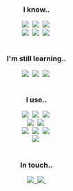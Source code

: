 <!--타이틀 부분-->
<div align="center">
  
</div>

<!--내용 부분-->
<h3 align="center">I know..</h3>
<div align="center">
  <img src="https://img.shields.io/badge/C%23-2665E3.svg?style=for-the-badge&logo=csharp&logoColor=white" />&nbsp
  <img src="https://img.shields.io/badge/dotnet-4d77cf.svg?style=for-the-badge&logo=dotnet&logoColor=white" />&nbsp
  <img src="https://img.shields.io/badge/unity-181717.svg?style=for-the-badge&logo=unity&logoColor=white" />&nbsp
</div>

<div align="center">
  <img src="https://img.shields.io/badge/java-F37410.svg?style=for-the-badge&logo=oracle&logoColor=white" />&nbsp
  <img src="https://img.shields.io/badge/python-3670A0.svg?style=for-the-badge&logo=python&logoColor=ffdd54" />&nbsp
  <img src="https://img.shields.io/badge/reversing-181717.svg?style=for-the-badge&logo=hackaday&logoColor=white" />&nbsp
</div>

<br>

<h3 align="center">I'm still learning..</h3>
<div align="center">
  <img src="https://img.shields.io/badge/network-2665E3.svg?style=for-the-badge&logo=graphql&logoColor=white" />&nbsp
  <img src="https://img.shields.io/badge/forensic-181717.svg?style=for-the-badge&logo=hackaday&logoColor=white" />&nbsp
  <img src="https://img.shields.io/badge/unreal-0E1128.svg?style=for-the-badge&logo=unrealengine&logoColor=white" />&nbsp
</div>

<br>

<h3 align="center">I use..</h3>
<div align="center">
  <img src="https://img.shields.io/badge/git-F05033.svg?style=for-the-badge&logo=git&logoColor=white" />&nbsp
  <img src="https://img.shields.io/badge/github-181717.svg?style=for-the-badge&logo=github&logoColor=white" />&nbsp
  <img src="https://img.shields.io/badge/vscode-2C2C32.svg?style=for-the-badge&logo=visual-studio-code&logoColor=22ABF3" />&nbsp
</div>

<div align="center">
  <img src="https://img.shields.io/badge/affinity%20photo-4E3188.svg?style=for-the-badge&logo=affinityphoto&logoColor=white" />&nbsp
  <img src="https://img.shields.io/badge/final%20cut%20pro-181717.svg?style=for-the-badge&logo=apple&logoColor=white" />&nbsp
</div>

<div align="center">
  <img src="https://img.shields.io/badge/rider-2C2C32.svg?style=for-the-badge&logo=rider&logoColor=white" />&nbsp
  <img src="https://img.shields.io/badge/intellij-2C2C32.svg?style=for-the-badge&logo=intellijidea&logoColor=white" />&nbsp
  <img src="https://img.shields.io/badge/pycharm-2C2C32.svg?style=for-the-badge&logo=pycharm&logoColor=white" />&nbsp
</div>

<div align="center">
  <img src="https://img.shields.io/badge/ida%20pro-181717.svg?style=for-the-badge&logo=hackaday&logoColor=white" />&nbsp
</div>

<br>

<h3 align="center">In touch..</h3>
<div align="center">
  <a href="mailto:jaeyun@alephstudio.xyz">
    <img src="https://img.shields.io/badge/jaeyun@alephstudio.xyz-181717.svg?style=for-the-badge&logo=minutemailer&logoColor=30B980" />&nbsp
  </a>
  <a href="https://discordapp.com/users/276023356204122112">
    <img src="https://img.shields.io/badge/wollu.xyz-5865F2.svg?style=for-the-badge&logo=discord&logoColor=white" />&nbsp
  </a>
</div>
